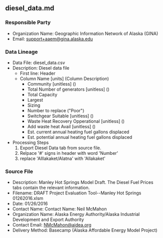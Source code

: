 ## diesel_data.md

### Responsible Party
  * Organization Name: Geographic Information Network of Alaska (GINA)
  * Email: support+aaem@gina.alaska.edu

### Data Lineage
  * Data File: diesel_data.csv
  * Description: Diesel data file
    * First line: Header
    * Column Name [units] (Column Description)
      * Community [unitless] ()
      * Total Number of generators [unitless] ()
      * Total Capacity 
      * Largest
      * Sizing
      * Number to replace ("Poor")
      * Switchgear Suitable [unitless] ()
      * Waste Heat Recovery Opperational [unitless] ()
      * Add waste heat Avail [unitless] ()
      * Est. current annual heating fuel gallons displaced
      * Est. potential annual heating fuel gallons displaced 
  * Processing Steps
    1. Export Diesel Data tab from source file. 
    2. Relpace '#' signs in header with word 'Number'
    3. replace 'Alllakaket/Alatna' with 'Allakaket'
    
### Source File
  * Description: Manley Hot Springs Model Draft.  The Diesel Fuel Prices tabs contain the relevant information.
  * Filename: DRAFT Project Evaluation Tool--Manley Hot Springs 01262016.xlsm
  * Date: 01/26/2016
  * Contact Name: Contact Name: Neil McMahon
  * Organization Name: Alaska Energy Authority/Alaska Industrial Development and Export Authority
  * Contact Email: NMcMahon@aidea.org
  * Delivery Method: Basecamp (Alaska Affordable Energy Model Project)

